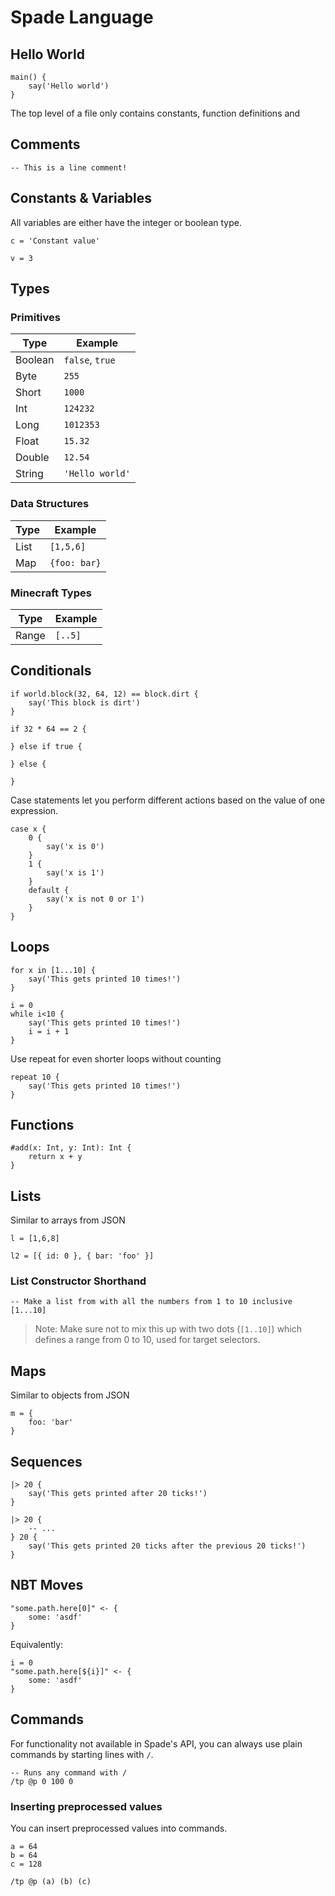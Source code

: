 # Spade Language

## Hello World

```
main() {
	say('Hello world')
}
```

The top level of a file only contains constants, function definitions and

## Comments

```
-- This is a line comment!
```

## Constants & Variables

All variables are either have the integer or boolean type.

```
c = 'Constant value'

v = 3
```

## Types

### **Primitives**

| Type | Example |
| --- | --- |
| Boolean | `false`, `true` |
| Byte | `255` |
| Short | `1000` |
| Int | `124232` |
| Long | `1012353` |
| Float | `15.32` |
| Double | `12.54` |
| String | `'Hello world'` |

### Data Structures

| Type | Example |
| --- | --- |
| List | `[1,5,6]` |
| Map | `{foo: bar}` |

### Minecraft Types

| Type | Example |
| --- | --- |
| Range | `[..5]` |

## Conditionals

```
if world.block(32, 64, 12) == block.dirt {
	say('This block is dirt')
}
```

```
if 32 * 64 == 2 {

} else if true {

} else {

}
```

Case statements let you perform different actions based on the value of one expression.

```
case x {
	0 {
		say('x is 0')
	}
	1 {
		say('x is 1')
	}
	default {
		say('x is not 0 or 1')
	}
}
```

## Loops

```
for x in [1...10] {
	say('This gets printed 10 times!')
}
```

```
i = 0
while i<10 {
	say('This gets printed 10 times!')
	i = i + 1
}
```

Use repeat for even shorter loops without counting

```
repeat 10 {
	say('This gets printed 10 times!')
}
```

## Functions

```
#add(x: Int, y: Int): Int {
	return x + y
}
```

## Lists

Similar to arrays from JSON

```
l = [1,6,8]

l2 = [{ id: 0 }, { bar: 'foo' }]
```

### List Constructor Shorthand

```
-- Make a list from with all the numbers from 1 to 10 inclusive
[1...10]
```

> Note: Make sure not to mix this up with two dots (`[1..10]`) which defines a range from 0 to 10, used for target selectors.

## Maps

Similar to objects from JSON

```
m = {
	foo: 'bar'
}
```

## Sequences

```
|> 20 {
	say('This gets printed after 20 ticks!')
}
```

```
|> 20 {
	-- ...
} 20 {
	say('This gets printed 20 ticks after the previous 20 ticks!')
}
```

## NBT Moves

```
"some.path.here[0]" <- {
	some: 'asdf'
}
```

Equivalently:

```
i = 0
"some.path.here[${i}]" <- {
	some: 'asdf'
}
```

## Commands

For functionality not available in Spade's API, you can always use plain commands by starting lines with `/`.

```
-- Runs any command with /
/tp @p 0 100 0
```

### Inserting preprocessed values

You can insert preprocessed values into commands.

```
a = 64
b = 64
c = 128

/tp @p (a) (b) (c)
```
